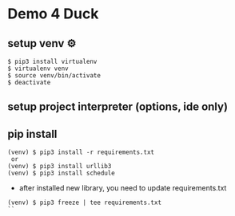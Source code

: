 # Demo 4 Duck

## setup venv ⚙️
```
$ pip3 install virtualenv
$ virtualenv venv
$ source venv/bin/activate
$ deactivate
```

## setup project interpreter (options, ide only)

## pip install
```
(venv) $ pip3 install -r requirements.txt
 or
(venv) $ pip3 install urllib3
(venv) $ pip3 install schedule
```
* after installed new library, you need to update requirements.txt
```
(venv) $ pip3 freeze | tee requirements.txt
``
